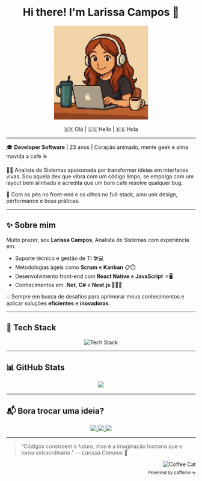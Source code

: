 <h1 align="center">Hi there! I'm Larissa Campos 👋</h1>

<p align="center">
  <img src="./assets/pixel-larissa.jpeg" alt="Pixel Art Larissa" width="250" />
</p>

<p align="center">
  🇧🇷 Olá | 🇺🇸 Hello | 🇪🇸 Hola
</p>

---

🎓 **Developer Software** | 23 anos | Coração animado, mente geek e alma movida a café ☕

👩‍💻 Analista de Sistemas apaixonada por transformar ideias em interfaces vivas. Sou aquela dev que vibra com um código limpo, se empolga com um layout bem alinhado e acredita que um bom café resolve qualquer bug.

🚀 Com os pés no front-end e os olhos no full-stack, amo unir design, performance e boas práticas.

---

## ✨ Sobre mim

Muito prazer, sou **Larissa Campos**, Analista de Sistemas com experiência em:

- Suporte técnico e gestão de TI 🛠️💻  
- Metodologias ágeis como **Scrum** e **Kanban** 📋⏱️  
- Desenvolvimento front-end com **React Native** e **JavaScript** ⚛️🖥️  
- Conhecimentos em **.Net**, **C#** e **Nest.js** 🔐🧩🚀

💡 Sempre em busca de desafios para aprimorar meus conhecimentos e aplicar soluções **eficientes** e **inovadoras**.

---

## 🚀 Tech Stack

<p align="center">
  <img src="https://skillicons.dev/icons?i=react,html,javascript,typescript,nestjs,tailwind,styledcomponents,dotnet,csharp&perline=5" alt="Tech Stack" />
</p>

---

## 📊 GitHub Stats

<div align="center">
  <img src="https://github-readme-stats.vercel.app/api/top-langs/?username=pfvlare&layout=compact&theme=radical" width="60%" />
</div>

---

## 📬 Bora trocar uma ideia?

<p align="center">
  <a href="https://www.linkedin.com/in/larissa-campos-227035243/" target="_blank">
    <img src="https://img.shields.io/badge/LinkedIn-Connect-blue?style=for-the-badge&logo=linkedin&logoColor=white" />
  </a>
  <a href="mailto:larecampos.lc@gmail.com" target="_blank">
    <img src="https://img.shields.io/badge/Gmail-Enviar%20email-red?style=for-the-badge&logo=gmail&logoColor=white" />
  </a>
  <a href="https://portfolio-ten-rho-31.vercel.app/" target="_blank">
    <img src="https://img.shields.io/badge/Portfólio-Acessar-000000?style=for-the-badge&logo=vercel&logoColor=white" />
  </a>
</p>

---

> “Códigos constroem o futuro, mas é a imaginação humana que o torna extraordinário.” — *Larissa Campos* 🩵

<div align="right">
  <img src="https://media1.tenor.com/m/ajFk8wXfDlcAAAAC/coffee-cat.gif" alt="Coffee Cat" width="120" />
  <br/>
  <sub>Powered by caffeine ☕</sub>
</div>
